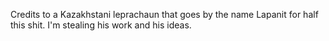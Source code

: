 Credits to a Kazakhstani leprachaun that goes by the name Lapanit for half this shit.
I'm stealing his work and his ideas.